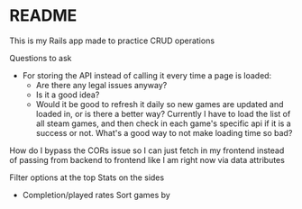 # README

This is my Rails app made to practice CRUD operations

Questions to ask
- For storing the API instead of calling it every time a page is loaded:
  - Are there any legal issues anyway?
  - Is it a good idea?
  - Would it be good to refresh it daily so new games are updated and loaded in, or is there a better way?
Currently I have to load the list of all steam games, and then check in each game's specific api if it is a success or not. What's a good way to not make loading time so bad?

How do I bypass the CORs issue so I can just fetch in my frontend instead of passing from backend to frontend like I am right now via data attributes

Filter options at the top
Stats on the sides
  - Completion/played rates
Sort games by
